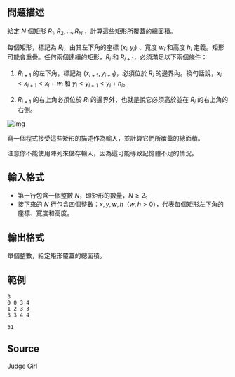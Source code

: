 ## 問題描述

給定 $N$ 個矩形 $R_1, R_2, \dots, R_N$ ，計算這些矩形所覆蓋的總面積。

每個矩形，標記為 $R_i$，由其左下角的座標 $(x_i,y_i)$ 、寬度 $w_i$ 和高度 $h_i$ 定義。矩形可能會重疊。任何兩個連續的矩形，$R_i$ 和 $R_{i + 1}$，必須滿足以下兩個條件：

1. $R_{i+1}$ 的左下角，標記為 $(x_{i+1},y_{i+1})$，必須位於 $R_i$ 的邊界內。換句話說，$x_i < x_{i + 1} < x_i + w_i$ 和 $y_i < y_{i + 1} < y_i + h_i$。

2. $R_{i+1}$ 的右上角必須位於 $R_i$ 的邊界外，也就是說它必須高於並在 $R_i$ 的右上角的右側。

![img](file://sample.png)

寫一個程式接受這些矩形的描述作為輸入，並計算它們所覆蓋的總面積。

注意你不能使用陣列來儲存輸入，因為這可能導致記憶體不足的情況。

## 輸入格式

- 第一行包含一個整數 $N$，即矩形的數量，$N \geq 2$。
- 接下來的 $N$ 行包含四個整數：$x, y, w, h$（$w, h \gt 0$），代表每個矩形左下角的座標、寬度和高度。

## 輸出格式

單個整數，給定矩形覆蓋的總面積。

## 範例

```input1
3 
0 0 3 4 
1 2 3 3 
3 3 4 4
```

```output1
31
```

## Source

Judge Girl
